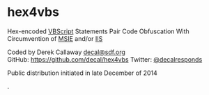 hex4vbs  
=======  

Hex-encoded [VBScript](https://msdn.microsoft.com/library/t0aew7h6.aspx "VBScript on Microsoft Developer Network") Statements Pair Code Obfuscation With Circumvention of [MSIE](https://docs.microsoft.com/en-us/previous-versions/windows/internet-explorer/ "Microsoft Internet Explorer on Microsoft Docs") and/or [IIS](https://www.iis.net "Internet Information Services for Windows Server")   

Coded by Derek Callaway <decal@sdf.org>  
GitHub: <https://github.com/decal/hex4vbs> 
Twitter: [@decalresponds](https://twitter.com/decalresponds "Twitter @decalresponds")

Public distribution initiated in late December of 2014  

. 
